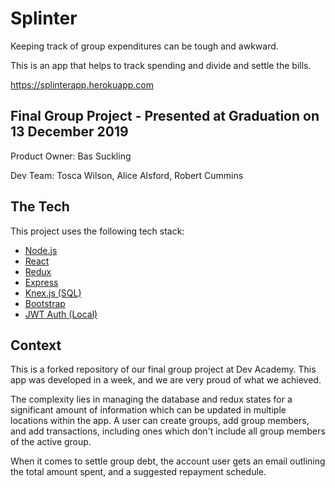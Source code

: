 # Splinter

Keeping track of group expenditures can be tough and awkward. 

This is an app that helps to track spending and divide and settle the bills.

https://splinterapp.herokuapp.com

## Final Group Project - Presented at Graduation on 13 December 2019 

Product Owner: Bas Suckling

Dev Team: Tosca Wilson, Alice Alsford, Robert Cummins

## The Tech

This project uses the following tech stack:

* [Node.js](https://nodejs.org/en/)
* [React](https://reactjs.org/docs/getting-started.html)
* [Redux](https://redux.js.org/)
* [Express](https://expressjs.com/en/api.html)
* [Knex.js (SQL)](https://knexjs.org/)
* [Bootstrap](https://getbootstrap.com/)
* [JWT Auth (Local)](https://jwt.io/)

## Context

This is a forked repository of our final group project at Dev Academy. This app was developed in a week, and we are very proud of what we achieved. 

The complexity lies in managing the database and redux states for a significant amount of information which can be updated in multiple locations within the app. A user can create groups, add group members, and add transactions, including ones which don't include all group members of the active group. 

When it comes to settle group debt, the account user gets an email outlining the total amount spent, and a suggested repayment schedule.


